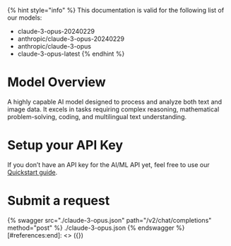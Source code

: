 [#references:start]: <> ({ "template": "openapi" })
{% hint style="info" %}
This documentation is valid for the following list of our models:
* claude-3-opus-20240229
* anthropic/claude-3-opus-20240229
* anthropic/claude-3-opus
* claude-3-opus-latest
{% endhint %}

# Model Overview
A highly capable AI model designed to process and analyze both text and image data. It excels in tasks requiring complex reasoning, mathematical problem-solving, coding, and multilingual text understanding.

# Setup your API Key
If you don’t have an API key for the AI/ML API yet, feel free to use our [Quickstart guide](https://docs.aimlapi.com/quickstart/setting-up).

# Submit a request
{% swagger src="./claude-3-opus.json" path="/v2/chat/completions" method="post" %}
./claude-3-opus.json
{% endswagger %}
[#references:end]: <> ({})